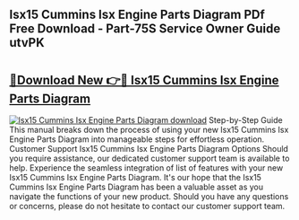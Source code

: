 ## Isx15 Cummins Isx Engine Parts Diagram PDf Free Download - Part-75S Service Owner Guide utvPK

# <h2><a href="http://dfu10dw.blite.top/?on=Isx15+Cummins+Isx+Engine+Parts+Diagram">🔗Download New 👉🔴 Isx15 Cummins Isx Engine Parts Diagram</a></h2>

[![Isx15 Cummins Isx Engine Parts Diagram download](https://i.imgur.com/lujVjoI.png)](http://dfu10dw.blite.top/?on=Isx15+Cummins+Isx+Engine+Parts+Diagram)
Step-by-Step Guide This manual breaks down the process of using your new Isx15 Cummins Isx Engine Parts Diagram into manageable steps for effortless operation. Customer Support Isx15 Cummins Isx Engine Parts Diagram Options Should you require assistance, our dedicated customer support team is available to help. Experience the seamless integration of list of features with your new Isx15 Cummins Isx Engine Parts Diagram. It's our hope that the Isx15 Cummins Isx Engine Parts Diagram has been a valuable asset as you navigate the functions of your new product. Should you have any questions or concerns, please do not hesitate to contact our customer support team.
